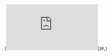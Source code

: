 [![\\ \noindent\textbf{Formalization} \\  \\ We base our formalization on the memory model described in \textit{The Java\textsuperscript{TM} Language Specification} (JLS), Section 17.4~\cite{jls17}, which defines the possible behaviors of a program. \\  \\ \begin{definition}\label{def:action}[Action] \\ An \textbf{action} \( a \) is described by a tuple \( \langle k, v, u \rangle \), where: \\ \begin{itemize} \\     \item \( k \): The kind of action (e.g., read, write, lock, unlock, etc.). \\     \item \( v \): The variable or monitor involved in the action. \\     \item \( u \): The value associated with the action. \\ \end{itemize} \\ \end{definition} \\ \textit{Note: This definition adapts the action formalism from JLS 17.4.2~\cite{jls17} and omits the thread \( t \) component, as threads are not directly relevant to this work.} \\  \\ \begin{definition}\label{def:trace}[Program Trace] \\ A \textbf{program trace}, denoted as \( T \), is a global sequence of actions \( \langle a_1, a_2, \dots, a_n \rangle \) that represents the execution of a program during a single run. \end{definition} \\  \\  \\ \begin{definition}\label{def:readaction}[Read Action] \\ A \textbf{read action} occurs when a variable \( v \) is accessed, and a value \( u \) is transmitted from the main memory to the working memory of the thread executing the program. \\ \end{definition} \\  \\ \begin{definition}\label{def:bestanno}[Best Annotation Rule] \\ The type of the program element \( v \) at its declaration should be annotated as \codeid{@Nullable} if: \\ \[ \\ \exists \, a \in T, \ \text{Kind}(a) = \text{Read} \wedge \text{Variable}(a) = v \wedge \text{Value}(a) = \text{null}, \\ \] \\ where: \\ \begin{itemize} \\     \item \( \text{Kind}(a) \): The kind of action \( a \) (e.g., read, write, lock, etc.). \\     \item \( \text{Variable}(a) \): The program element \( v \) involved in action \( a \). \\     \item \( \text{Value}(a) \): The value associated with the action \( a \). \\ \end{itemize} \\ \end{definition} \\  \\ \begin{definition}\label{def:derefchain}[Dereference Chain] \\ The \textbf{dereference chain} \( \text{dereferences}() \) is a partial order over actions in the program trace \(T\)~\cite{jls17}. Formally, for actions \( r \) and \( a \), \( \text{dereferences}(r, a) \) holds if and only if: \\ \begin{itemize} \\     \item \( r \) is a read action that observes the reference of an object \( o \), and \\     \item \( a \) is a subsequent action that accesses \( o \), such as: \\     \begin{itemize} \\         \item reading or writing a field of \( o \) (e.g., \( o.field \)), \\         \item invoking a method on \( o \) (e.g., \( o.method() \)), or \\         \item accessing an array element of \( o \) (e.g., \( o[index] \)). \\     \end{itemize} \\ \end{itemize} \\ This partial order reflects the causal relationship between the actions \( r \) and \( a \), where \( r \) provides the reference required by \( a \). \\ \end{definition} \\  \\ \todo{Why is ``a'' referenced in the following definition?}  \\ \todo{EA: The variable \( a \) is included in this definition to represent the actions that access \( x \). It helps connect the causal relationship between a read action \( r \) that retrieves a reference and the action \( a \) that uses that reference to dereference \( x \). By defining \( \text{Dereference}(x) \) as the set of all dereferences of \( x \) in the program trace, we can clearly express conditions like ensuring that all references used in these dereferences are non-null, which is critical for defining null safety.} \\  \\ \begin{definition}\label{def:deref}[Dereference(x)] \\ For a program element \( x \), a \textbf{dereference(x)} is the set of all actions \( a \) in the program trace \(T\) that access \( x \). Formally: \\ \[ \\ \text{Dereference}(x) = \{ a \in T \mid \exists r \in T, \ \text{dereferences}(r, a) \wedge v(a) = x \}, \\ \] \\ \end{definition} \\  \\  \\ \begin{definition}\label{def:nullsafety}[Null Safety] \\ A program \( P \) is \textbf{null-safe} if for every program element \( x \) and for every action \( a \in \text{Dereference}(x) \), all read actions \( r \) in the dereference chain for \( a \) provide a non-\texttt{null} reference. Formally: \\ \[ \\ \forall x \in E_P, \ \forall a \in \text{Dereference}(x), \ \forall r \in T, \ \text{dereferences}(r, a) \implies \text{Value}(r) \neq \text{null}, \\ \] \\ where: \\ \begin{itemize} \\     \item \( E_P \): The set of all program elements in the program \( P \), including variables, fields, formal parameters, and method return values. \\ \end{itemize} \\ \end{definition} \\  \\  \\ \noindent\textbf{Proof Sketch for Null Safety:} \\  \\ We aim to prove that if a program is annotated according to the \textit{Best Annotation Rule} (Definition~\ref{def:bestanno}) and a sound nullability type checker reports no errors, then the program satisfies the definition of null safety (Definition~\ref{def:nullsafety}).  \\  \\ Assume the program is analyzed by a sound nullability type checker before execution. The proof proceeds by case analysis on the dereference chain for a program element \( x \): \\  \\ \begin{itemize} \\     \item \textbf{Case 1: At least one read action \( r \) in the dereference chain retrieves a \texttt{null} reference.}   \\     \begin{itemize} \\         \item Let \( a \) be an action accessing \( x \), and let \( r \) be a read action such that \( \text{dereferences}(r, a) \wedge v(a) = x \). \\         \item If \( \exists r \in T, \ \text{Value}(r) = \text{null} \), then by the \textit{Best Annotation Rule} (Definition~\ref{def:bestanno}), \( x \) must be annotated as \texttt{@Nullable}. \\         \item The nullability type checker ensures that \texttt{@Nullable} elements cannot be dereferenced without a null check. If there is a null check, the checker performs a local flow-sensitive refinement, treating the element as \texttt{@NonNull} within the scope of the null check. If \( a \) is not properly guarded, the checker raises a compilation error, preventing program execution. \\         \item Therefore, any unsafe dereference of \( x \) is statically rejected, and the program satisfies null safety. \\     \end{itemize} \\  \\     \item \textbf{Case 2: All read actions \( r \) in the dereference chain retrieve non-\texttt{null} references.}   \\     \begin{itemize} \\         \item If \( \forall r \in T, \ \text{dereferences}(r, a) \implies \text{Value}(r) \neq \text{null} \), then \( x \) is not annotated as \texttt{@Nullable}. \\         \item By Definition~\ref{def:nullsafety}, null safety is satisfied because no dereference chain retrieves a \texttt{null} value. \\     \end{itemize} \\ \end{itemize} \\  \\ \textit{Note: This proof assumes the presence of a sound nullability checker that rejects programs with unsafe dereferences.} \\  \\ ](https://latex.codecogs.com/svg.latex?%5C%5C%20%5Cnoindent%5Ctextbf%7BFormalization%7D%20%5C%5C%20%20%5C%5C%20We%20base%20our%20formalization%20on%20the%20memory%20model%20described%20in%20%5Ctextit%7BThe%20Java%5Ctextsuperscript%7BTM%7D%20Language%20Specification%7D%20(JLS)%2C%20Section%2017.4~%5Ccite%7Bjls17%7D%2C%20which%20defines%20the%20possible%20behaviors%20of%20a%20program.%20%5C%5C%20%20%5C%5C%20%5Cbegin%7Bdefinition%7D%5Clabel%7Bdef%3Aaction%7D%5BAction%5D%20%5C%5C%20An%20%5Ctextbf%7Baction%7D%20%5C(%20a%20%5C)%20is%20described%20by%20a%20tuple%20%5C(%20%5Clangle%20k%2C%20v%2C%20u%20%5Crangle%20%5C)%2C%20where%3A%20%5C%5C%20%5Cbegin%7Bitemize%7D%20%5C%5C%20%20%20%20%20%5Citem%20%5C(%20k%20%5C)%3A%20The%20kind%20of%20action%20(e.g.%2C%20read%2C%20write%2C%20lock%2C%20unlock%2C%20etc.).%20%5C%5C%20%20%20%20%20%5Citem%20%5C(%20v%20%5C)%3A%20The%20variable%20or%20monitor%20involved%20in%20the%20action.%20%5C%5C%20%20%20%20%20%5Citem%20%5C(%20u%20%5C)%3A%20The%20value%20associated%20with%20the%20action.%20%5C%5C%20%5Cend%7Bitemize%7D%20%5C%5C%20%5Cend%7Bdefinition%7D%20%5C%5C%20%5Ctextit%7BNote%3A%20This%20definition%20adapts%20the%20action%20formalism%20from%20JLS%2017.4.2~%5Ccite%7Bjls17%7D%20and%20omits%20the%20thread%20%5C(%20t%20%5C)%20component%2C%20as%20threads%20are%20not%20directly%20relevant%20to%20this%20work.%7D%20%5C%5C%20%20%5C%5C%20%5Cbegin%7Bdefinition%7D%5Clabel%7Bdef%3Atrace%7D%5BProgram%20Trace%5D%20%5C%5C%20A%20%5Ctextbf%7Bprogram%20trace%7D%2C%20denoted%20as%20%5C(%20T%20%5C)%2C%20is%20a%20global%20sequence%20of%20actions%20%5C(%20%5Clangle%20a_1%2C%20a_2%2C%20%5Cdots%2C%20a_n%20%5Crangle%20%5C)%20that%20represents%20the%20execution%20of%20a%20program%20during%20a%20single%20run.%20%5Cend%7Bdefinition%7D%20%5C%5C%20%20%5C%5C%20%20%5C%5C%20%5Cbegin%7Bdefinition%7D%5Clabel%7Bdef%3Areadaction%7D%5BRead%20Action%5D%20%5C%5C%20A%20%5Ctextbf%7Bread%20action%7D%20occurs%20when%20a%20variable%20%5C(%20v%20%5C)%20is%20accessed%2C%20and%20a%20value%20%5C(%20u%20%5C)%20is%20transmitted%20from%20the%20main%20memory%20to%20the%20working%20memory%20of%20the%20thread%20executing%20the%20program.%20%5C%5C%20%5Cend%7Bdefinition%7D%20%5C%5C%20%20%5C%5C%20%5Cbegin%7Bdefinition%7D%5Clabel%7Bdef%3Abestanno%7D%5BBest%20Annotation%20Rule%5D%20%5C%5C%20The%20type%20of%20the%20program%20element%20%5C(%20v%20%5C)%20at%20its%20declaration%20should%20be%20annotated%20as%20%5Ccodeid%7B%40Nullable%7D%20if%3A%20%5C%5C%20%5C%5B%20%5C%5C%20%5Cexists%20%5C%2C%20a%20%5Cin%20T%2C%20%5C%20%5Ctext%7BKind%7D(a)%20%3D%20%5Ctext%7BRead%7D%20%5Cwedge%20%5Ctext%7BVariable%7D(a)%20%3D%20v%20%5Cwedge%20%5Ctext%7BValue%7D(a)%20%3D%20%5Ctext%7Bnull%7D%2C%20%5C%5C%20%5C%5D%20%5C%5C%20where%3A%20%5C%5C%20%5Cbegin%7Bitemize%7D%20%5C%5C%20%20%20%20%20%5Citem%20%5C(%20%5Ctext%7BKind%7D(a)%20%5C)%3A%20The%20kind%20of%20action%20%5C(%20a%20%5C)%20(e.g.%2C%20read%2C%20write%2C%20lock%2C%20etc.).%20%5C%5C%20%20%20%20%20%5Citem%20%5C(%20%5Ctext%7BVariable%7D(a)%20%5C)%3A%20The%20program%20element%20%5C(%20v%20%5C)%20involved%20in%20action%20%5C(%20a%20%5C).%20%5C%5C%20%20%20%20%20%5Citem%20%5C(%20%5Ctext%7BValue%7D(a)%20%5C)%3A%20The%20value%20associated%20with%20the%20action%20%5C(%20a%20%5C).%20%5C%5C%20%5Cend%7Bitemize%7D%20%5C%5C%20%5Cend%7Bdefinition%7D%20%5C%5C%20%20%5C%5C%20%5Cbegin%7Bdefinition%7D%5Clabel%7Bdef%3Aderefchain%7D%5BDereference%20Chain%5D%20%5C%5C%20The%20%5Ctextbf%7Bdereference%20chain%7D%20%5C(%20%5Ctext%7Bdereferences%7D()%20%5C)%20is%20a%20partial%20order%20over%20actions%20in%20the%20program%20trace%20%5C(T%5C)~%5Ccite%7Bjls17%7D.%20Formally%2C%20for%20actions%20%5C(%20r%20%5C)%20and%20%5C(%20a%20%5C)%2C%20%5C(%20%5Ctext%7Bdereferences%7D(r%2C%20a)%20%5C)%20holds%20if%20and%20only%20if%3A%20%5C%5C%20%5Cbegin%7Bitemize%7D%20%5C%5C%20%20%20%20%20%5Citem%20%5C(%20r%20%5C)%20is%20a%20read%20action%20that%20observes%20the%20reference%20of%20an%20object%20%5C(%20o%20%5C)%2C%20and%20%5C%5C%20%20%20%20%20%5Citem%20%5C(%20a%20%5C)%20is%20a%20subsequent%20action%20that%20accesses%20%5C(%20o%20%5C)%2C%20such%20as%3A%20%5C%5C%20%20%20%20%20%5Cbegin%7Bitemize%7D%20%5C%5C%20%20%20%20%20%20%20%20%20%5Citem%20reading%20or%20writing%20a%20field%20of%20%5C(%20o%20%5C)%20(e.g.%2C%20%5C(%20o.field%20%5C))%2C%20%5C%5C%20%20%20%20%20%20%20%20%20%5Citem%20invoking%20a%20method%20on%20%5C(%20o%20%5C)%20(e.g.%2C%20%5C(%20o.method()%20%5C))%2C%20or%20%5C%5C%20%20%20%20%20%20%20%20%20%5Citem%20accessing%20an%20array%20element%20of%20%5C(%20o%20%5C)%20(e.g.%2C%20%5C(%20o%5Bindex%5D%20%5C)).%20%5C%5C%20%20%20%20%20%5Cend%7Bitemize%7D%20%5C%5C%20%5Cend%7Bitemize%7D%20%5C%5C%20This%20partial%20order%20reflects%20the%20causal%20relationship%20between%20the%20actions%20%5C(%20r%20%5C)%20and%20%5C(%20a%20%5C)%2C%20where%20%5C(%20r%20%5C)%20provides%20the%20reference%20required%20by%20%5C(%20a%20%5C).%20%5C%5C%20%5Cend%7Bdefinition%7D%20%5C%5C%20%20%5C%5C%20%5Ctodo%7BWhy%20is%20%60%60a''%20referenced%20in%20the%20following%20definition%3F%7D%20%20%5C%5C%20%5Ctodo%7BEA%3A%20The%20variable%20%5C(%20a%20%5C)%20is%20included%20in%20this%20definition%20to%20represent%20the%20actions%20that%20access%20%5C(%20x%20%5C).%20It%20helps%20connect%20the%20causal%20relationship%20between%20a%20read%20action%20%5C(%20r%20%5C)%20that%20retrieves%20a%20reference%20and%20the%20action%20%5C(%20a%20%5C)%20that%20uses%20that%20reference%20to%20dereference%20%5C(%20x%20%5C).%20By%20defining%20%5C(%20%5Ctext%7BDereference%7D(x)%20%5C)%20as%20the%20set%20of%20all%20dereferences%20of%20%5C(%20x%20%5C)%20in%20the%20program%20trace%2C%20we%20can%20clearly%20express%20conditions%20like%20ensuring%20that%20all%20references%20used%20in%20these%20dereferences%20are%20non-null%2C%20which%20is%20critical%20for%20defining%20null%20safety.%7D%20%5C%5C%20%20%5C%5C%20%5Cbegin%7Bdefinition%7D%5Clabel%7Bdef%3Aderef%7D%5BDereference(x)%5D%20%5C%5C%20For%20a%20program%20element%20%5C(%20x%20%5C)%2C%20a%20%5Ctextbf%7Bdereference(x)%7D%20is%20the%20set%20of%20all%20actions%20%5C(%20a%20%5C)%20in%20the%20program%20trace%20%5C(T%5C)%20that%20access%20%5C(%20x%20%5C).%20Formally%3A%20%5C%5C%20%5C%5B%20%5C%5C%20%5Ctext%7BDereference%7D(x)%20%3D%20%5C%7B%20a%20%5Cin%20T%20%5Cmid%20%5Cexists%20r%20%5Cin%20T%2C%20%5C%20%5Ctext%7Bdereferences%7D(r%2C%20a)%20%5Cwedge%20v(a)%20%3D%20x%20%5C%7D%2C%20%5C%5C%20%5C%5D%20%5C%5C%20%5Cend%7Bdefinition%7D%20%5C%5C%20%20%5C%5C%20%20%5C%5C%20%5Cbegin%7Bdefinition%7D%5Clabel%7Bdef%3Anullsafety%7D%5BNull%20Safety%5D%20%5C%5C%20A%20program%20%5C(%20P%20%5C)%20is%20%5Ctextbf%7Bnull-safe%7D%20if%20for%20every%20program%20element%20%5C(%20x%20%5C)%20and%20for%20every%20action%20%5C(%20a%20%5Cin%20%5Ctext%7BDereference%7D(x)%20%5C)%2C%20all%20read%20actions%20%5C(%20r%20%5C)%20in%20the%20dereference%20chain%20for%20%5C(%20a%20%5C)%20provide%20a%20non-%5Ctexttt%7Bnull%7D%20reference.%20Formally%3A%20%5C%5C%20%5C%5B%20%5C%5C%20%5Cforall%20x%20%5Cin%20E_P%2C%20%5C%20%5Cforall%20a%20%5Cin%20%5Ctext%7BDereference%7D(x)%2C%20%5C%20%5Cforall%20r%20%5Cin%20T%2C%20%5C%20%5Ctext%7Bdereferences%7D(r%2C%20a)%20%5Cimplies%20%5Ctext%7BValue%7D(r)%20%5Cneq%20%5Ctext%7Bnull%7D%2C%20%5C%5C%20%5C%5D%20%5C%5C%20where%3A%20%5C%5C%20%5Cbegin%7Bitemize%7D%20%5C%5C%20%20%20%20%20%5Citem%20%5C(%20E_P%20%5C)%3A%20The%20set%20of%20all%20program%20elements%20in%20the%20program%20%5C(%20P%20%5C)%2C%20including%20variables%2C%20fields%2C%20formal%20parameters%2C%20and%20method%20return%20values.%20%5C%5C%20%5Cend%7Bitemize%7D%20%5C%5C%20%5Cend%7Bdefinition%7D%20%5C%5C%20%20%5C%5C%20%20%5C%5C%20%5Cnoindent%5Ctextbf%7BProof%20Sketch%20for%20Null%20Safety%3A%7D%20%5C%5C%20%20%5C%5C%20We%20aim%20to%20prove%20that%20if%20a%20program%20is%20annotated%20according%20to%20the%20%5Ctextit%7BBest%20Annotation%20Rule%7D%20(Definition~%5Cref%7Bdef%3Abestanno%7D)%20and%20a%20sound%20nullability%20type%20checker%20reports%20no%20errors%2C%20then%20the%20program%20satisfies%20the%20definition%20of%20null%20safety%20(Definition~%5Cref%7Bdef%3Anullsafety%7D).%20%20%5C%5C%20%20%5C%5C%20Assume%20the%20program%20is%20analyzed%20by%20a%20sound%20nullability%20type%20checker%20before%20execution.%20The%20proof%20proceeds%20by%20case%20analysis%20on%20the%20dereference%20chain%20for%20a%20program%20element%20%5C(%20x%20%5C)%3A%20%5C%5C%20%20%5C%5C%20%5Cbegin%7Bitemize%7D%20%5C%5C%20%20%20%20%20%5Citem%20%5Ctextbf%7BCase%201%3A%20At%20least%20one%20read%20action%20%5C(%20r%20%5C)%20in%20the%20dereference%20chain%20retrieves%20a%20%5Ctexttt%7Bnull%7D%20reference.%7D%20%20%20%5C%5C%20%20%20%20%20%5Cbegin%7Bitemize%7D%20%5C%5C%20%20%20%20%20%20%20%20%20%5Citem%20Let%20%5C(%20a%20%5C)%20be%20an%20action%20accessing%20%5C(%20x%20%5C)%2C%20and%20let%20%5C(%20r%20%5C)%20be%20a%20read%20action%20such%20that%20%5C(%20%5Ctext%7Bdereferences%7D(r%2C%20a)%20%5Cwedge%20v(a)%20%3D%20x%20%5C).%20%5C%5C%20%20%20%20%20%20%20%20%20%5Citem%20If%20%5C(%20%5Cexists%20r%20%5Cin%20T%2C%20%5C%20%5Ctext%7BValue%7D(r)%20%3D%20%5Ctext%7Bnull%7D%20%5C)%2C%20then%20by%20the%20%5Ctextit%7BBest%20Annotation%20Rule%7D%20(Definition~%5Cref%7Bdef%3Abestanno%7D)%2C%20%5C(%20x%20%5C)%20must%20be%20annotated%20as%20%5Ctexttt%7B%40Nullable%7D.%20%5C%5C%20%20%20%20%20%20%20%20%20%5Citem%20The%20nullability%20type%20checker%20ensures%20that%20%5Ctexttt%7B%40Nullable%7D%20elements%20cannot%20be%20dereferenced%20without%20a%20null%20check.%20If%20there%20is%20a%20null%20check%2C%20the%20checker%20performs%20a%20local%20flow-sensitive%20refinement%2C%20treating%20the%20element%20as%20%5Ctexttt%7B%40NonNull%7D%20within%20the%20scope%20of%20the%20null%20check.%20If%20%5C(%20a%20%5C)%20is%20not%20properly%20guarded%2C%20the%20checker%20raises%20a%20compilation%20error%2C%20preventing%20program%20execution.%20%5C%5C%20%20%20%20%20%20%20%20%20%5Citem%20Therefore%2C%20any%20unsafe%20dereference%20of%20%5C(%20x%20%5C)%20is%20statically%20rejected%2C%20and%20the%20program%20satisfies%20null%20safety.%20%5C%5C%20%20%20%20%20%5Cend%7Bitemize%7D%20%5C%5C%20%20%5C%5C%20%20%20%20%20%5Citem%20%5Ctextbf%7BCase%202%3A%20All%20read%20actions%20%5C(%20r%20%5C)%20in%20the%20dereference%20chain%20retrieve%20non-%5Ctexttt%7Bnull%7D%20references.%7D%20%20%20%5C%5C%20%20%20%20%20%5Cbegin%7Bitemize%7D%20%5C%5C%20%20%20%20%20%20%20%20%20%5Citem%20If%20%5C(%20%5Cforall%20r%20%5Cin%20T%2C%20%5C%20%5Ctext%7Bdereferences%7D(r%2C%20a)%20%5Cimplies%20%5Ctext%7BValue%7D(r)%20%5Cneq%20%5Ctext%7Bnull%7D%20%5C)%2C%20then%20%5C(%20x%20%5C)%20is%20not%20annotated%20as%20%5Ctexttt%7B%40Nullable%7D.%20%5C%5C%20%20%20%20%20%20%20%20%20%5Citem%20By%20Definition~%5Cref%7Bdef%3Anullsafety%7D%2C%20null%20safety%20is%20satisfied%20because%20no%20dereference%20chain%20retrieves%20a%20%5Ctexttt%7Bnull%7D%20value.%20%5C%5C%20%20%20%20%20%5Cend%7Bitemize%7D%20%5C%5C%20%5Cend%7Bitemize%7D%20%5C%5C%20%20%5C%5C%20%5Ctextit%7BNote%3A%20This%20proof%20assumes%20the%20presence%20of%20a%20sound%20nullability%20checker%20that%20rejects%20programs%20with%20unsafe%20dereferences.%7D%20%5C%5C%20%20%5C%5C%20)](#_)
